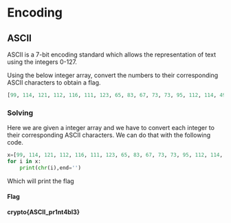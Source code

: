 # Encoding

## ASCII

ASCII is a 7-bit encoding standard which allows the representation of text using the integers 0-127.

Using the below integer array, convert the numbers to their corresponding ASCII characters to obtain a flag.

```python
[99, 114, 121, 112, 116, 111, 123, 65, 83, 67, 73, 73, 95, 112, 114, 49, 110, 116, 52, 98, 108, 51, 125]
```

### Solving

Here we are given a integer array and we have to convert each integer to their corresponding ASCII characters. We can do that with the following code.

```python
x=[99, 114, 121, 112, 116, 111, 123, 65, 83, 67, 73, 73, 95, 112, 114, 49, 110, 116, 52, 98, 108, 51, 125]
for i in x:
    print(chr(i),end='')
```

Which will print the flag

#### Flag

**crypto{ASCII_pr1nt4bl3}**
